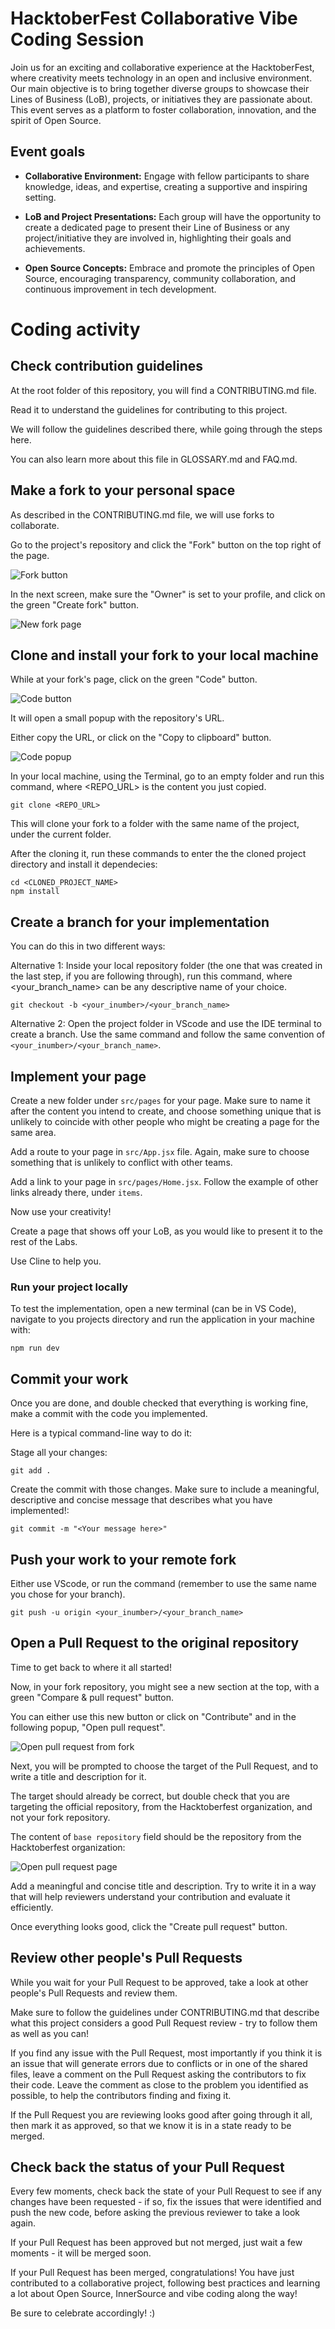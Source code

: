 # HacktoberFest Collaborative Vibe Coding Session

Join us for an exciting and collaborative experience at the HacktoberFest, where creativity meets technology in an open and inclusive environment. Our main objective is to bring together diverse groups to showcase their Lines of Business (LoB), projects, or initiatives they are passionate about. This event serves as a platform to foster collaboration, innovation, and the spirit of Open Source.

## Event goals

- **Collaborative Environment:** Engage with fellow participants to share knowledge, ideas, and expertise, creating a supportive and inspiring setting.

- **LoB and Project Presentations:** Each group will have the opportunity to create a dedicated page to present their Line of Business or any project/initiative they are involved in, highlighting their goals and achievements.

- **Open Source Concepts:** Embrace and promote the principles of Open Source, encouraging transparency, community collaboration, and continuous improvement in tech development.

# Coding activity

## Check contribution guidelines

At the root folder of this repository, you will find a CONTRIBUTING.md file.

Read it to understand the guidelines for contributing to this project.

We will follow the guidelines described there, while going through the steps here.

You can also learn more about this file in GLOSSARY.md and FAQ.md.

## Make a fork to your personal space

As described in the CONTRIBUTING.md file, we will use forks to collaborate.

Go to the project's repository and click the "Fork" button on the top right of the page.

![Fork button](./guidelines/images/fork_button.png)

In the next screen, make sure the "Owner" is set to your profile, and click on the green "Create fork" button.

![New fork page](./guidelines/images/new_fork_page.png)

## Clone and install your fork to your local machine

While at your fork's page, click on the green "Code" button.

![Code button](./guidelines/images/code_button.png)

It will open a small popup with the repository's URL.

Either copy the URL, or click on the "Copy to clipboard" button.

![Code popup](./guidelines/images/code_popup.png)

In your local machine, using the Terminal, go to an empty folder and run this command, where <REPO_URL> is the content you just copied.

```
git clone <REPO_URL>
```

This will clone your fork to a folder with the same name of the project, under the current folder.

After the cloning it, run these commands to enter the the cloned project directory and install it dependecies:

```
cd <CLONED_PROJECT_NAME>
npm install
```

## Create a branch for your implementation

You can do this in two different ways:

Alternative 1: Inside your local repository folder (the one that was created in the last step, if you are following through), run this command, where <your_branch_name> can be any descriptive name of your choice.

```
git checkout -b <your_inumber>/<your_branch_name>
```

Alternative 2: Open the project folder in VScode and use the IDE terminal to create a branch. Use the same command and follow the same convention of `<your_inumber>/<your_branch_name>`.

## Implement your page

Create a new folder under `src/pages` for your page. Make sure to name it after the content you intend to create, and choose something unique that is unlikely to coincide with other people who might be creating a page for the same area.

Add a route to your page in `src/App.jsx` file. Again, make sure to choose something that is unlikely to conflict with other teams.

Add a link to your page in `src/pages/Home.jsx`. Follow the example of other links already there, under `items`.

Now use your creativity!

Create a page that shows off your LoB, as you would like to present it to the rest of the Labs.

Use Cline to help you.

### Run your project locally

To test the implementation, open a new terminal (can be in VS Code), navigate to you projects directory and run the application in your machine with:

```
npm run dev
```

## Commit your work

Once you are done, and double checked that everything is working fine, make a commit with the code you implemented.

Here is a typical command-line way to do it:

Stage all your changes:

```
git add .
```

Create the commit with those changes. Make sure to include a meaningful, descriptive and concise message that describes what you have implemented!:

```
git commit -m "<Your message here>"
```

## Push your work to your remote fork

Either use VScode, or run the command (remember to use the same name you chose for your branch).

```
git push -u origin <your_inumber>/<your_branch_name>
```

## Open a Pull Request to the original repository

Time to get back to where it all started!

Now, in your fork repository, you might see a new section at the top, with a green "Compare & pull request" button.

You can either use this new button or click on "Contribute" and in the following popup, "Open pull request".

![Open pull request from fork](./guidelines/images/pull_request_from_fork.png)

Next, you will be prompted to choose the target of the Pull Request, and to write a title and description for it.

The target should already be correct, but double check that you are targeting the official repository, from the Hacktoberfest organization, and not your fork repository.

The content of `base repository` field should be the repository from the Hacktoberfest organization:

![Open pull request page](./guidelines/images/pull_request_creation_page.png)

Add a meaningful and concise title and description. Try to write it in a way that will help reviewers understand your contribution and evaluate it efficiently.

Once everything looks good, click the "Create pull request" button.

## Review other people's Pull Requests

While you wait for your Pull Request to be approved, take a look at other people's Pull Requests and review them.

Make sure to follow the guidelines under CONTRIBUTING.md that describe what this project considers a good Pull Request review - try to follow them as well as you can!

If you find any issue with the Pull Request, most importantly if you think it is an issue that will generate errors due to conflicts or in one of the shared files, leave a comment on the Pull Request asking the contributors to fix their code. Leave the comment as close to the problem you identified as possible, to help the contributors finding and fixing it.

If the Pull Request you are reviewing looks good after going through it all, then mark it as approved, so that we know it is in a state ready to be merged.

## Check back the status of your Pull Request

Every few moments, check back the state of your Pull Request to see if any changes have been requested - if so, fix the issues that were identified and push the new code, before asking the previous reviewer to take a look again.

If your Pull Request has been approved but not merged, just wait a few moments - it will be merged soon.

If your Pull Request has been merged, congratulations! You have just contributed to a collaborative project, following best practices and learning a lot about Open Source, InnerSource and vibe coding along the way!

Be sure to celebrate accordingly! :)
